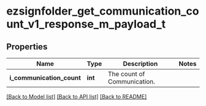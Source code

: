 # ezsignfolder_get_communication_count_v1_response_m_payload_t

## Properties
Name | Type | Description | Notes
------------ | ------------- | ------------- | -------------
**i_communication_count** | **int** | The count of Communication. | 

[[Back to Model list]](../README.md#documentation-for-models) [[Back to API list]](../README.md#documentation-for-api-endpoints) [[Back to README]](../README.md)



